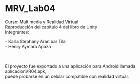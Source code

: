 # MRV_Lab04
Curso: Multimedia y Realidad Virtual<br>
Reproducción del capitulo 4 del libro de Unity<br>
Integrantes:<br>
<p>- Karla Stephany Aranibar Tila<br>
- Henry Aymara Apaza</p><br><br>
El proyecto fue exportado a una aplicación para Android llamada aplicacionVR04.apk,<br>
puede probarse en un celular compatible con realidad virtual.
